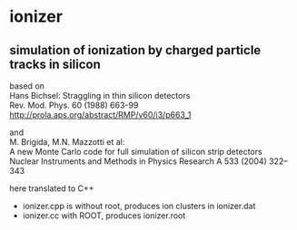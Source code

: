 
# ionizer

## simulation of ionization by charged particle tracks in silicon

based on  
Hans Bichsel: Straggling in thin silicon detectors  
Rev. Mod. Phys. 60 (1988) 663-99  
http://prola.aps.org/abstract/RMP/v60/i3/p663_1

and  
M. Brigida, M.N. Mazzotti et al:  
A new Monte Carlo code for full simulation of silicon strip detectors  
Nuclear Instruments and Methods in Physics Research A 533 (2004) 322–343

here translated to C++
- ionizer.cpp is without root, produces ion clusters in ionizer.dat
- ionizer.cc with ROOT, produces ionizer.root
